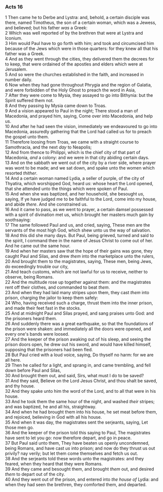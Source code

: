 ### Acts 16

1 Then came he to Derbe and Lystra: and, behold, a certain disciple was there, named Timotheus, the son of a certain woman, which was a Jewess, and believed; but his father *was* a Greek:  
2 Which was well reported of by the brethren that were at Lystra and Iconium.  
3 Him would Paul have to go forth with him; and took and circumcised him because of the Jews which were in those quarters: for they knew all that his father was a Greek.  
4 And as they went through the cities, they delivered them the decrees for to keep, that were ordained of the apostles and elders which were at Jerusalem.  
5 And so were the churches established in the faith, and increased in number daily.  
6 Now when they had gone throughout Phrygia and the region of Galatia, and were forbidden of the Holy Ghost to preach the word in Asia,  
7 After they were come to Mysia, they assayed to go into Bithynia: but the Spirit suffered them not.  
8 And they passing by Mysia came down to Troas.  
9 And a vision appeared to Paul in the night; There stood a man of Macedonia, and prayed him, saying, Come over into Macedonia, and help us.  
10 And after he had seen the vision, immediately we endeavoured to go into Macedonia, assuredly gathering that the Lord had called us for to preach the gospel unto them.  
11 Therefore loosing from Troas, we came with a straight course to Samothracia, and the next *day* to Neapolis;  
12 And from thence to Philippi, which is the chief city of that part of Macedonia, *and* a colony: and we were in that city abiding certain days.  
13 And on the sabbath we went out of the city by a river side, where prayer was wont to be made; and we sat down, and spake unto the women which resorted *thither*.  
14 And a certain woman named Lydia, a seller of purple, of the city of Thyatira, which worshipped God, heard *us*: whose heart the Lord opened, that she attended unto the things which were spoken of Paul.  
15 And when she was baptized, and her household, she besought *us*, saying, If ye have judged me to be faithful to the Lord, come into my house, and abide *there*. And she constrained us.  
16 And it came to pass, as we went to prayer, a certain damsel possessed with a spirit of divination met us, which brought her masters much gain by soothsaying:  
17 The same followed Paul and us, and cried, saying, These men are the servants of the most high God, which shew unto us the way of salvation.  
18 And this did she many days. But Paul, being grieved, turned and said to the spirit, I command thee in the name of Jesus Christ to come out of her. And he came out the same hour.  
19 And when her masters saw that the hope of their gains was gone, they caught Paul and Silas, and drew *them* into the marketplace unto the rulers,  
20 And brought them to the magistrates, saying, These men, being Jews, do exceedingly trouble our city,  
21 And teach customs, which are not lawful for us to receive, neither to observe, being Romans.  
22 And the multitude rose up together against them: and the magistrates rent off their clothes, and commanded to beat *them*.  
23 And when they had laid many stripes upon them, they cast *them* into prison, charging the jailor to keep them safely:  
24 Who, having received such a charge, thrust them into the inner prison, and made their feet fast in the stocks.  
25 And at midnight Paul and Silas prayed, and sang praises unto God: and the prisoners heard them.  
26 And suddenly there was a great earthquake, so that the foundations of the prison were shaken: and immediately all the doors were opened, and every one's bands were loosed.  
27 And the keeper of the prison awaking out of his sleep, and seeing the prison doors open, he drew out his sword, and would have killed himself, supposing that the prisoners had been fled.  
28 But Paul cried with a loud voice, saying, Do thyself no harm: for we are all here.  
29 Then he called for a light, and sprang in, and came trembling, and fell down before Paul and Silas,  
30 And brought them out, and said, Sirs, what must I do to be saved?  
31 And they said, Believe on the Lord Jesus Christ, and thou shalt be saved, and thy house.  
32 And they spake unto him the word of the Lord, and to all that were in his house.  
33 And he took them the same hour of the night, and washed *their* stripes; and was baptized, he and all his, straightway.  
34 And when he had brought them into his house, he set meat before them, and rejoiced, believing in God with all his house.  
35 And when it was day, the magistrates sent the serjeants, saying, Let those men go.  
36 And the keeper of the prison told this saying to Paul, The magistrates have sent to let you go: now therefore depart, and go in peace.  
37 But Paul said unto them, They have beaten us openly uncondemned, being Romans, and have cast *us* into prison; and now do they thrust us out privily? nay verily; but let them come themselves and fetch us out.  
38 And the serjeants told these words unto the magistrates: and they feared, when they heard that they were Romans.  
39 And they came and besought them, and brought *them* out, and desired *them* to depart out of the city.  
40 And they went out of the prison, and entered into *the house of* Lydia: and when they had seen the brethren, they comforted them, and departed.  

